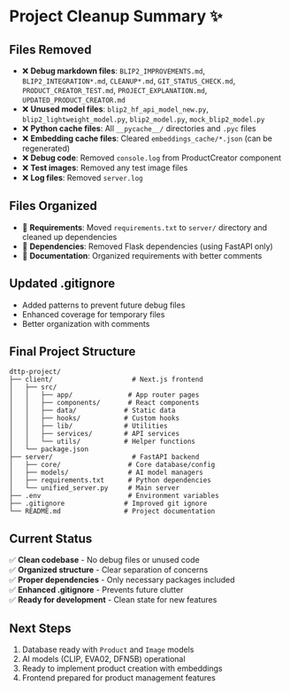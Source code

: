 # Project Cleanup Summary ✨

## Files Removed

- ❌ **Debug markdown files**: `BLIP2_IMPROVEMENTS.md`, `BLIP2_INTEGRATION*.md`, `CLEANUP*.md`, `GIT_STATUS_CHECK.md`, `PRODUCT_CREATOR_TEST.md`, `PROJECT_EXPLANATION.md`, `UPDATED_PRODUCT_CREATOR.md`
- ❌ **Unused model files**: `blip2_hf_api_model_new.py`, `blip2_lightweight_model.py`, `blip2_model.py`, `mock_blip2_model.py`
- ❌ **Python cache files**: All `__pycache__/` directories and `.pyc` files
- ❌ **Embedding cache files**: Cleared `embeddings_cache/*.json` (can be regenerated)
- ❌ **Debug code**: Removed `console.log` from ProductCreator component
- ❌ **Test images**: Removed any test image files
- ❌ **Log files**: Removed `server.log`

## Files Organized

- 📁 **Requirements**: Moved `requirements.txt` to `server/` directory and cleaned up dependencies
- 🧹 **Dependencies**: Removed Flask dependencies (using FastAPI only)
- 📝 **Documentation**: Organized requirements with better comments

## Updated .gitignore

- Added patterns to prevent future debug files
- Enhanced coverage for temporary files
- Better organization with comments

## Final Project Structure

```
dttp-project/
├── client/                    # Next.js frontend
│   ├── src/
│   │   ├── app/              # App router pages
│   │   ├── components/       # React components
│   │   ├── data/            # Static data
│   │   ├── hooks/           # Custom hooks
│   │   ├── lib/             # Utilities
│   │   ├── services/        # API services
│   │   └── utils/           # Helper functions
│   └── package.json
├── server/                    # FastAPI backend
│   ├── core/                 # Core database/config
│   ├── models/               # AI model managers
│   ├── requirements.txt      # Python dependencies
│   └── unified_server.py     # Main server
├── .env                      # Environment variables
├── .gitignore               # Improved git ignore
└── README.md                # Project documentation
```

## Current Status

✅ **Clean codebase** - No debug files or unused code  
✅ **Organized structure** - Clear separation of concerns  
✅ **Proper dependencies** - Only necessary packages included  
✅ **Enhanced .gitignore** - Prevents future clutter  
✅ **Ready for development** - Clean state for new features

## Next Steps

1. Database ready with `Product` and `Image` models
2. AI models (CLIP, EVA02, DFN5B) operational
3. Ready to implement product creation with embeddings
4. Frontend prepared for product management features
